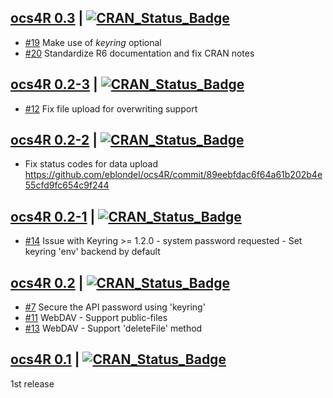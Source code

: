 ## [ocs4R 0.3](https://cran.r-project.org/package=ocs4R) | [![CRAN_Status_Badge](https://img.shields.io/badge/CRAN-published-blue.svg)](https://cran.r-project.org/package=ocs4R)

* [#19](https://github.com/eblondel/ocs4R/issues/19) Make use of _keyring_ optional
* [#20](https://github.com/eblondel/ocs4R/issues/20) Standardize R6 documentation and fix CRAN notes

## [ocs4R 0.2-3](https://cran.r-project.org/package=ocs4R) | [![CRAN_Status_Badge](https://img.shields.io/badge/CRAN-published-blue.svg)](https://cran.r-project.org/package=ocs4R)

* [#12](https://github.com/eblondel/ocs4R/issues/12) Fix file upload for overwriting support

## [ocs4R 0.2-2](https://cran.r-project.org/src/contrib/Archive/ocs4R/ocs4R_0.2-2.tar.gz) | [![CRAN_Status_Badge](https://img.shields.io/badge/CRAN-published-blue.svg)](https://cran.r-project.org/src/contrib/Archive/ocs4R/ocs4R_0.2-2.tar.gz)

* Fix status codes for data upload https://github.com/eblondel/ocs4R/commit/89eebfdac6f64a61b202b4e55cfd9fc654c9f244

## [ocs4R 0.2-1](https://cran.r-project.org/src/contrib/Archive/ocs4R/ocs4R_0.2-1.tar.gz) | [![CRAN_Status_Badge](https://img.shields.io/badge/CRAN-published-blue.svg)](https://cran.r-project.org/src/contrib/Archive/ocs4R/ocs4R_0.2-1.tar.gz)

* [#14](https://github.com/eblondel/ocs4R/issues/14) Issue with Keyring >= 1.2.0 - system password requested - Set keyring 'env' backend by default

## [ocs4R 0.2](https://cran.r-project.org/src/contrib/Archive/ocs4R/ocs4R_0.2.tar.gz) | [![CRAN_Status_Badge](https://img.shields.io/badge/CRAN-published-blue.svg)](https://cran.r-project.org/src/contrib/Archive/ocs4R/ocs4R_0.2.tar.gz)

* [#7](https://github.com/eblondel/ocs4R/issues/7) Secure the API password using 'keyring' 
* [#11](https://github.com/eblondel/ocs4R/issues/11) WebDAV - Support public-files 
* [#13](https://github.com/eblondel/ocs4R/issues/13) WebDAV - Support 'deleteFile' method

## [ocs4R 0.1](https://cran.r-project.org/src/contrib/Archive/ocs4R/ocs4R_0.1.tar.gz) | [![CRAN_Status_Badge](https://img.shields.io/badge/CRAN-published-blue.svg)](https://cran.r-project.org/src/contrib/Archive/ocs4R/ocs4R_0.1.tar.gz)

1st release
